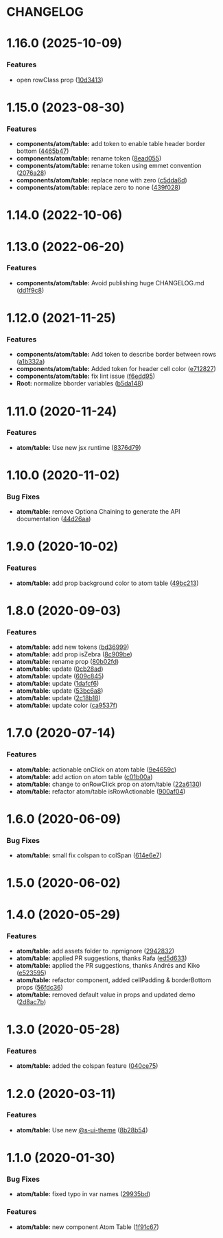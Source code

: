 # CHANGELOG

# 1.16.0 (2025-10-09)


### Features

* open rowClass prop ([10d3413](https://github.com/SUI-Components/sui-components/commit/10d341395cc4a761d0ebc9777a11c8abc81cf1ef))



# 1.15.0 (2023-08-30)


### Features

* **components/atom/table:** add token to enable table header border bottom ([4465b47](https://github.com/SUI-Components/sui-components/commit/4465b475afc8cebe68cba237ad7ea6a054648638))
* **components/atom/table:** rename token ([8ead055](https://github.com/SUI-Components/sui-components/commit/8ead055d15b2e6f632cd8493ae48986a4d91d432))
* **components/atom/table:** rename token using emmet convention ([2076a28](https://github.com/SUI-Components/sui-components/commit/2076a28e5c3bbb893f73ff22eb461091e4211951))
* **components/atom/table:** replace none with zero ([c5dda6d](https://github.com/SUI-Components/sui-components/commit/c5dda6d5e9dce2750277463385f9a8e51d850323))
* **components/atom/table:** replace zero to none ([439f028](https://github.com/SUI-Components/sui-components/commit/439f028d1d0f04bf0ea7088c1239e16826c9db6d))



# 1.14.0 (2022-10-06)



# 1.13.0 (2022-06-20)


### Features

* **components/atom/table:** Avoid publishing huge CHANGELOG.md ([dd1f9c8](https://github.com/SUI-Components/sui-components/commit/dd1f9c84b859799b82d9617e42b1b96c42d5c9ad))



# 1.12.0 (2021-11-25)


### Features

* **components/atom/table:** Add token to describe border between rows ([a1b332a](https://github.com/SUI-Components/sui-components/commit/a1b332a6e605addc312a769e4632db931da324c0))
* **components/atom/table:** Added token for header cell color ([e712827](https://github.com/SUI-Components/sui-components/commit/e712827d45c9b70be932931e6b23619f57843f20))
* **components/atom/table:** fix lint issue ([f6edd95](https://github.com/SUI-Components/sui-components/commit/f6edd953892971a68c076234d876384e8785c014))
* **Root:** normalize bborder variables ([b5da148](https://github.com/SUI-Components/sui-components/commit/b5da1482ca96b523f0c168c7040783ce78a7f14d))



# 1.11.0 (2020-11-24)


### Features

* **atom/table:** Use new jsx runtime ([8376d79](https://github.com/SUI-Components/sui-components/commit/8376d797715c018fa1020acb13092c2f43f6c059))



# 1.10.0 (2020-11-02)


### Bug Fixes

* **atom/table:** remove Optiona Chaining to generate the API documentation ([44d26aa](https://github.com/SUI-Components/sui-components/commit/44d26aa3bfe6e67b70fd6e8e06e3aae391ece7f3))



# 1.9.0 (2020-10-02)


### Features

* **atom/table:** add prop background color to atom table ([49bc213](https://github.com/SUI-Components/sui-components/commit/49bc2136aa410383f63e92808cc2909c8e64a039))



# 1.8.0 (2020-09-03)


### Features

* **atom/table:** add new tokens ([bd36999](https://github.com/SUI-Components/sui-components/commit/bd36999616718c48d991a7fbed2d17d8953a2dc4))
* **atom/table:** add prop isZebra ([8c909be](https://github.com/SUI-Components/sui-components/commit/8c909be7eca7c31cfcfd89f008dd980d2a7b125d))
* **atom/table:** rename prop ([80b02fd](https://github.com/SUI-Components/sui-components/commit/80b02fdd4fc966ee4fe1c364de7299ceeec78514))
* **atom/table:** update ([0cb28ad](https://github.com/SUI-Components/sui-components/commit/0cb28ade043b97d296a8deffe383521eda0ab6ec))
* **atom/table:** update ([609c845](https://github.com/SUI-Components/sui-components/commit/609c84556791b2c7b15b1af98af0e8baf20daa3b))
* **atom/table:** update ([1dafcf6](https://github.com/SUI-Components/sui-components/commit/1dafcf6081d34469fa593e80fdd204be12c163f8))
* **atom/table:** update ([53bc6a8](https://github.com/SUI-Components/sui-components/commit/53bc6a85f8f3f07b2f72e5a2debb89c4bfba879c))
* **atom/table:** update ([2c18b18](https://github.com/SUI-Components/sui-components/commit/2c18b186eade8e65c51f065d2633ef2d6fb85277))
* **atom/table:** update color ([ca9537f](https://github.com/SUI-Components/sui-components/commit/ca9537f0994d907f52c97ee922fba8619a2fcb3d))



# 1.7.0 (2020-07-14)


### Features

* **atom/table:** actionable onClick on atom table ([9e4659c](https://github.com/SUI-Components/sui-components/commit/9e4659ccd65f6a3231cf9c719bdc502d071ec3fe))
* **atom/table:** add action on atom table ([c01b00a](https://github.com/SUI-Components/sui-components/commit/c01b00ac3f0e63d21aa62333e2c79a70acef14f9))
* **atom/table:** change to onRowClick prop on atom/table ([22a6130](https://github.com/SUI-Components/sui-components/commit/22a6130e87f9af9eb90fea425be3a406b675e528))
* **atom/table:** refactor atom/table isRowActionable ([900af04](https://github.com/SUI-Components/sui-components/commit/900af04f50f544e21e972251e52ae078b6b1893d))



# 1.6.0 (2020-06-09)


### Bug Fixes

* **atom/table:** small fix colspan to colSpan ([614e6e7](https://github.com/SUI-Components/sui-components/commit/614e6e7286bfe60bb39b36b5a60dc2b432d317da))



# 1.5.0 (2020-06-02)



# 1.4.0 (2020-05-29)


### Features

* **atom/table:** add assets folder to .npmignore ([2942832](https://github.com/SUI-Components/sui-components/commit/2942832a8c3eccb2c25ea2fcc24d39fb54fc9b94))
* **atom/table:** applied PR suggestions, thanks Rafa ([ed5d633](https://github.com/SUI-Components/sui-components/commit/ed5d633ce5c3e4f154a6eddc3edc68ffc85e1978))
* **atom/table:** applied the PR suggestions, thanks Andrés and Kiko ([e523595](https://github.com/SUI-Components/sui-components/commit/e52359592e395625e133eff22e559ed10c67b321))
* **atom/table:** refactor component, added cellPadding & borderBottom props ([56fdc36](https://github.com/SUI-Components/sui-components/commit/56fdc36b6c19ef85acc88bfc7eb8ab91b73c1912))
* **atom/table:** removed default value in props and updated demo ([2d8ac7b](https://github.com/SUI-Components/sui-components/commit/2d8ac7bda15762b5df7abd0f432fd8da6d175922))



# 1.3.0 (2020-05-28)


### Features

* **atom/table:** added the colspan feature ([040ce75](https://github.com/SUI-Components/sui-components/commit/040ce7563a696c8694298b8dfaf9fceac3b2666e))



# 1.2.0 (2020-03-11)


### Features

* **atom/table:** Use new [@s-ui-theme](https://github.com/s-ui-theme) ([8b28b54](https://github.com/SUI-Components/sui-components/commit/8b28b542f4ae38adeb1c0ee0cfafd83753a735be))



# 1.1.0 (2020-01-30)


### Bug Fixes

* **atom/table:** fixed typo in var names ([29935bd](https://github.com/SUI-Components/sui-components/commit/29935bd0febb24b51c265f91f02bbfe48ae2de33))


### Features

* **atom/table:** new component Atom Table ([1f91c67](https://github.com/SUI-Components/sui-components/commit/1f91c674572a82a1affd827a55eabce4d096f303))
